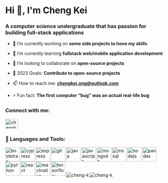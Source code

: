 <h1 align="left">Hi 👋, I'm Cheng Kei</h1>
<h3 align="left">A computer science undergraduate that has passion for building full-stack applications</h3>

- 🔭 I’m currently working on **some side projects to hone my skills**

- 🌱 I’m currently learning **fullstack web/mobile application development**

- 👯 I’m looking to collaborate on **open-source projects**

- 🥅 2023 Goals: **Contribute to open-source projects**

- 📫 How to reach me: **chengkei.ong@outlook.com**

- ⚡ Fun fact: **The first computer “bug” was an actual real-life bug**

<h3 align="left"> Connect with me:</h3>
<p align="left">
<a href="https://linkedin.com/in/chengkei-ong" target="blank"><img align="center" src="https://raw.githubusercontent.com/rahuldkjain/github-profile-readme-generator/master/src/images/icons/Social/linked-in-alt.svg" alt="chengkei-ong" height="30" width="40" /></a>
</p>

### 🧰 Languages and Tools:

<a href="https://getbootstrap.com" target="_blank" rel="noreferrer" >
  <img src="https://cdn.jsdelivr.net/gh/devicons/devicon/icons/bootstrap/bootstrap-original-wordmark.svg" alt="bootstrap" width="45" height="45" align="left"/> 
</a>
<a href="https://www.cypress.io" target="_blank" rel="noreferrer"> 
  <img src="https://raw.githubusercontent.com/cypress-io/cypress-icons/master/src/logo/cypress-io-logo-round-flat.svg" alt="cypress" width="45" height="45" align="left"/>
</a> 
<a href="https://expressjs.com" target="_blank" rel="noreferrer"> 
<img src="https://cdn.jsdelivr.net/gh/devicons/devicon/icons/express/express-original-wordmark.svg"
    alt="express" width="45" height="45" align="left"/> 
</a>
<a href="https://git-scm.com/" target="_blank" rel="noreferrer"> 
  <img src="https://cdn.jsdelivr.net/gh/devicons/devicon/icons/git/git-plain-wordmark.svg" alt="git" width="45" height="45" align="left"/> 
</a>
<a href="https://www.java.com" target="_blank" rel="noreferrer"> 
  <img src="https://cdn.jsdelivr.net/gh/devicons/devicon/icons/java/java-original-wordmark.svg" alt="java" width="45" height="45" align="left"/> 
</a>
<a href="https://developer.mozilla.org/en-US/docs/Web/JavaScript" target="_blank" rel="noreferrer"> 
  <img src="https://cdn.jsdelivr.net/gh/devicons/devicon/icons/javascript/javascript-original.svg" alt="javascript" width="45" height="45" align="left"/> 
</a>
<a href="https://www.mongodb.com/" target="_blank" rel="noreferrer"> 
  <img src="https://cdn.jsdelivr.net/gh/devicons/devicon/icons/mongodb/mongodb-plain-wordmark.svg" alt="mongodb" width="45" height="45" align="left"/> 
</a>
<a href="https://www.microsoft.com/en-us/sql-server" target="_blank" rel="noreferrer"> 
  <img src="https://cdn.jsdelivr.net/gh/devicons/devicon/icons/microsoftsqlserver/microsoftsqlserver-plain-wordmark.svg" alt="mssql" width="45" height="45" align="left"/> </a>
<a href="https://nodejs.org" target="_blank" rel="noreferrer"> 
  <img src="https://cdn.jsdelivr.net/gh/devicons/devicon/icons/nodejs/nodejs-plain-wordmark.svg" alt="nodejs" width="45" height="45" align="left"/> </a>
<a href="https://pandas.pydata.org/" target="_blank" rel="noreferrer"> 
  <img src="https://cdn.jsdelivr.net/gh/devicons/devicon/icons/pandas/pandas-original-wordmark.svg" alt="pandas" width="45" height="45" align="left"/> </a>
<a href="https://www.python.org" target="_blank" rel="noreferrer"> 
  <img src="https://cdn.jsdelivr.net/gh/devicons/devicon/icons/python/python-original-wordmark.svg" alt="python" width="45" height="45" align="left"/> </a>
<a href="https://reactjs.org/" target="_blank" rel="noreferrer"> 
  <img src="https://cdn.jsdelivr.net/gh/devicons/devicon/icons/react/react-original-wordmark.svg" alt="react" width="45" height="45" align="left"/> </a>
<a href="https://reactnative.dev/" target="_blank" rel="noreferrer"> 
  <img src="https://reactnative.dev/img/header_logo.svg" alt="reactnative" width="45" height="45" align="left"/> </a>
<a href="https://www.tensorflow.org" target="_blank" rel="noreferrer"> 
  <img src="https://www.vectorlogo.zone/logos/tensorflow/tensorflow-icon.svg" alt="tensorflow" width="45" height="45" align="left"/> </a>
<br/>
<br/>
<p>&nbsp;</p>
<img align="left" src="https://github-readme-stats.vercel.app/api/top-langs?username=cheng-k&show_icons=true&theme=ayu-mirage&locale=en&layout=compact" alt="cheng-k" />
<img align="left" src="https://github-readme-stats.vercel.app/api?username=cheng-k&show_icons=true&theme=ayu-mirage&locale=en" alt="cheng-k" />
